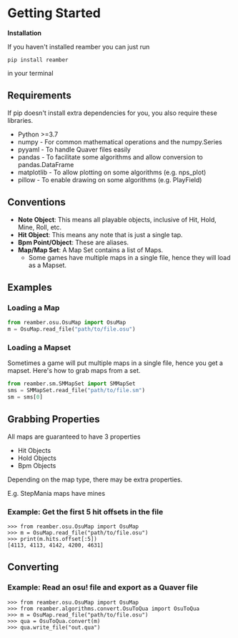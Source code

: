 # Getting Started

**Installation**

If you haven't installed reamber you can just run

``pip install reamber``

in your terminal

## Requirements

If pip doesn't install extra dependencies for you, you also require these libraries.

- Python >=3.7
- numpy - For common mathematical operations and the numpy.Series
- pyyaml - To handle Quaver files easily
- pandas - To facilitate some algorithms and allow conversion to pandas.DataFrame
- matplotlib - To allow plotting on some algorithms (e.g. nps_plot)
- pillow - To enable drawing on some algorithms (e.g. PlayField)

## Conventions

- **Note Object**: This means all playable objects, inclusive of Hit, Hold, Mine, Roll, etc.
- **Hit Object**: This means any note that is just a single tap.
- **Bpm Point/Object**: These are aliases.
- **Map/Map Set**: A Map Set contains a list of Maps.
  - Some games have multiple maps in a single file, hence they will load as a Mapset.

## Examples

### Loading a Map

```py
from reamber.osu.OsuMap import OsuMap
m = OsuMap.read_file("path/to/file.osu")
```

### Loading a Mapset

Sometimes a game will put multiple maps in a single file, hence you get a mapset.
Here's how to grab maps from a set.

```py
from reamber.sm.SMMapSet import SMMapSet
sms = SMMapSet.read_file("path/to/file.sm")
sm = sms[0]
```

## Grabbing Properties

All maps are guaranteed to have 3 properties

- Hit Objects
- Hold Objects
- Bpm Objects

Depending on the map type, there may be extra properties.

E.g. StepMania maps have mines

### Example: Get the first 5 hit offsets in the file

```pycon
>>> from reamber.osu.OsuMap import OsuMap
>>> m = OsuMap.read_file("path/to/file.osu")
>>> print(m.hits.offset[:5])
[4113, 4113, 4142, 4200, 4631]
```

## Converting

### Example: Read an osu! file and export as a Quaver file

```pycon
>>> from reamber.osu.OsuMap import OsuMap
>>> from reamber.algorithms.convert.OsuToQua import OsuToQua
>>> m = OsuMap.read_file("path/to/file.osu")
>>> qua = OsuToQua.convert(m)
>>> qua.write_file("out.qua")
```
